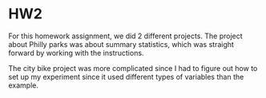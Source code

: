 # HW2

For this homework assignment, we did 2 different projects. 
The project about Philly parks was about summary statistics, which was straight forward by working with the instructions.

The city bike project was more complicated since I had to figure out how to set up my experiment since it used different types of variables than the example.
